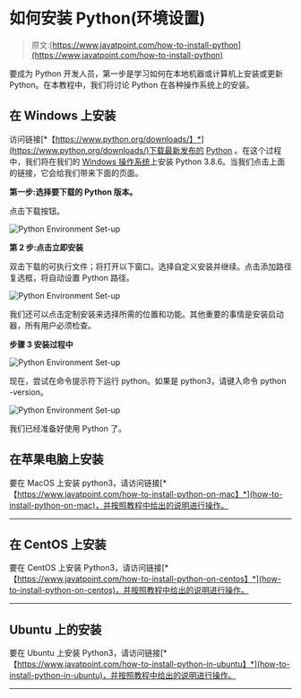 # 如何安装 Python(环境设置)

> 原文:[https://www.javatpoint.com/how-to-install-python](https://www.javatpoint.com/how-to-install-python)

要成为 Python 开发人员，第一步是学习如何在本地机器或计算机上安装或更新 Python。在本教程中，我们将讨论 Python 在各种操作系统上的安装。

## 在 Windows 上安装

访问链接[*【https://www.python.org/downloads/】*](https://www.python.org/downloads/)下载最新发布的 [Python](https://www.javatpoint.com/python-tutorial) 。在这个过程中，我们将在我们的 [Windows 操作系统](https://www.javatpoint.com/windows)上安装 Python 3.8.6。当我们点击上面的链接，它会给我们带来下面的页面。

**第一步:选择要下载的 Python 版本。**

点击下载按钮。

![Python Environment Set-up](img/96a54e6a5d85fbf4b2967b424a187d6b.png)

**第 2 步:点击立即安装**

双击下载的可执行文件；将打开以下窗口。选择自定义安装并继续。点击添加路径复选框，将自动设置 Python 路径。

![Python Environment Set-up](img/aa09fbd1f913034ad8641aa005d0de27.png)

我们还可以点击定制安装来选择所需的位置和功能。其他重要的事情是安装启动器，所有用户必须检查。

**步骤 3 安装过程中**

![Python Environment Set-up](img/94181d46b5ffab4ec2c9e4dfc26af5fd.png)

现在，尝试在命令提示符下运行 python。如果是 python3，请键入命令 python -version。

![Python Environment Set-up](img/75f8920f30b890710fecb18927a9d2e6.png)

我们已经准备好使用 Python 了。

## 在苹果电脑上安装

要在 MacOS 上安装 python3，请访问链接[*【https://www.javatpoint.com/how-to-install-python-on-mac】*](how-to-install-python-on-mac)，并按照教程中给出的说明进行操作。

* * *

## 在 CentOS 上安装

要在 CentOS 上安装 Python3，请访问链接[*【https://www.javatpoint.com/how-to-install-python-on-centos】*](how-to-install-python-on-centos)，并按照教程中给出的说明进行操作。

* * *

## Ubuntu 上的安装

要在 Ubuntu 上安装 Python3，请访问链接[*【https://www.javatpoint.com/how-to-install-python-in-ubuntu】*](how-to-install-python-in-ubuntu)，并按照教程中给出的说明进行操作。

* * *